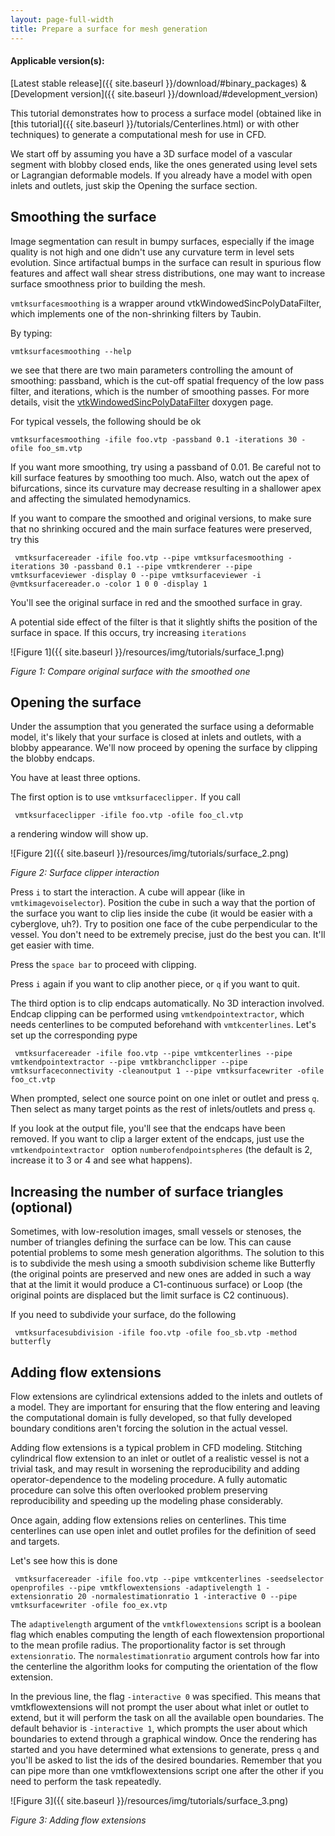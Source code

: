 ```yaml
---
layout: page-full-width
title: Prepare a surface for mesh generation
---
```


#### Applicable version(s): 
[Latest stable release]({{ site.baseurl }}/download/#binary_packages) & [Development version]({{ site.baseurl }}/download/#development_version)

This tutorial demonstrates how to process a surface model (obtained like in [this tutorial]({{ site.baseurl }}/tutorials/Centerlines.html) or with other techniques) to generate a computational mesh for use in CFD.

We start off by assuming you have a 3D surface model of a vascular segment with blobby closed ends, like the ones generated using level sets or Lagrangian deformable models. If you already have a model with open inlets and outlets, just skip the Opening the surface section. 

## Smoothing the surface

Image segmentation can result in bumpy surfaces, especially if the image quality is not high and one didn't use any curvature term in level sets evolution. Since artifactual bumps in the surface can result in spurious flow features and affect wall shear stress distributions, one may want to increase surface smoothness prior to building the mesh. 

`vmtksurfacesmoothing` is a wrapper around vtkWindowedSincPolyDataFilter, which implements one of the non-shrinking filters by Taubin. 

By typing:

	vmtksurfacesmoothing --help

we see that there are two main parameters controlling the amount of smoothing: passband, which is the cut-off spatial frequency of the low pass filter, and iterations, which is the number of smoothing passes. For more details, visit the <a href="http://www.vtk.org/doc/nightly/html/classvtkWindowedSincPolyDataFilter.html" target="_blank">vtkWindowedSincPolyDataFilter</a> doxygen page. 

For typical vessels, the following should be ok 

    vmtksurfacesmoothing -ifile foo.vtp -passband 0.1 -iterations 30 -ofile foo_sm.vtp 

If you want more smoothing, try using a passband of 0.01. Be careful not to kill surface features by smoothing too much. Also, watch out the apex of bifurcations, since its curvature may decrease resulting in a shallower apex and affecting the simulated hemodynamics.

If you want to compare the smoothed and original versions, to make sure that no shrinking occured and the main surface features were preserved, try this 

     vmtksurfacereader -ifile foo.vtp --pipe vmtksurfacesmoothing -iterations 30 -passband 0.1 --pipe vmtkrenderer --pipe vmtksurfaceviewer -display 0 --pipe vmtksurfaceviewer -i @vmtksurfacereader.o -color 1 0 0 -display 1 

You'll see the original surface in red and the smoothed surface in gray.

A potential side effect of the filter is that it slightly shifts the position of the surface in space. If this occurs, try increasing `iterations` 

![Figure 1]({{ site.baseurl }}/resources/img/tutorials/surface_1.png)

*Figure 1: Compare original surface with the smoothed one*


## Opening the surface

Under the assumption that you generated the surface using a deformable model, it's likely that your surface is closed at inlets and outlets, with a blobby appearance. We'll now proceed by opening the surface by clipping the blobby endcaps.

You have at least three options.

The first option is to use `vmtksurfaceclipper.` If you call 

     vmtksurfaceclipper -ifile foo.vtp -ofile foo_cl.vtp 

a rendering window will show up.

![Figure 2]({{ site.baseurl }}/resources/img/tutorials/surface_2.png)

*Figure 2: Surface clipper interaction*

Press `i` to start the interaction. A cube will appear (like in `vmtkimagevoiselector`). Position the cube in such a way that the portion of the surface you want to clip lies inside the cube (it would be easier with a cyberglove, uh?). Try to position one face of the cube perpendicular to the vessel. You don't need to be extremely precise, just do the best you can. It'll get easier with time. 

Press the `space bar` to proceed with clipping.

Press `i` again if you want to clip another piece, or `q` if you want to quit. 

The third option is to clip endcaps automatically. No 3D interaction involved. Endcap clipping can be performed using `vmtkendpointextractor`, which needs centerlines to be computed beforehand with `vmtkcenterlines`. Let's set up the corresponding pype 

     vmtksurfacereader -ifile foo.vtp --pipe vmtkcenterlines --pipe vmtkendpointextractor --pipe vmtkbranchclipper --pipe vmtksurfaceconnectivity -cleanoutput 1 --pipe vmtksurfacewriter -ofile foo_ct.vtp

When prompted, select one source point on one inlet or outlet and press `q`. Then select as many target points as the rest of inlets/outlets and press `q`.

If you look at the output file, you'll see that the endcaps have been removed. If you want to clip a larger extent of the endcaps, just use the `vmtkendpointextractor ` option  `numberofendpointspheres` (the default is 2, increase it to 3 or 4 and see what happens). 

## Increasing the number of surface triangles (optional)

Sometimes, with low-resolution images, small vessels or stenoses, the number of triangles defining the surface can be low. This can cause potential problems to some mesh generation algorithms. The solution to this is to subdivide the mesh using a smooth subdivision scheme like Butterfly (the original points are preserved and new ones are added in such a way that at the limit it would produce a C1-continuous surface) or Loop (the original points are displaced but the limit surface is C2 continuous).

If you need to subdivide your surface, do the following 

     vmtksurfacesubdivision -ifile foo.vtp -ofile foo_sb.vtp -method butterfly 

## Adding flow extensions

Flow extensions are cylindrical extensions added to the inlets and outlets of a model. They are important for ensuring that the flow entering and leaving the computational domain is fully developed, so that fully developed boundary conditions aren't forcing the solution in the actual vessel.

Adding flow extensions is a typical problem in CFD modeling. Stitching cylindrical flow extension to an inlet or outlet of a realistic vessel is not a trivial task, and may result in worsening the reproducibility and adding operator-dependence to the modeling procedure. A fully automatic procedure can solve this often overlooked problem preserving reproducibility and speeding up the modeling phase considerably.

Once again, adding flow extensions relies on centerlines. This time centerlines can use open inlet and outlet profiles for the definition of seed and targets.

Let's see how this is done 

     vmtksurfacereader -ifile foo.vtp --pipe vmtkcenterlines -seedselector openprofiles --pipe vmtkflowextensions -adaptivelength 1 -extensionratio 20 -normalestimationratio 1 -interactive 0 --pipe vmtksurfacewriter -ofile foo_ex.vtp 

The `adaptivelength` argument of the `vmtkflowextensions` script is a boolean flag which enables computing the length of each flowextension proportional to the mean profile radius. The proportionality factor is set through `extensionratio`. The `normalestimationratio` argument controls how far into the centerline the algorithm looks for computing the orientation of the flow extension.

In the previous line, the flag `-interactive 0` was specified. This means that vmtkflowextensions will not prompt the user about what inlet or outlet to extend, but it will perform the task on all the available open boundaries. The default behavior is `-interactive 1`, which prompts the user about which boundaries to extend through a graphical window. Once the rendering has started and you have determined what extensions to generate, press `q` and you'll be asked to list the ids of the desired boundaries. Remember that you can pipe more than one vmtkflowextensions script one after the other if you need to perform the task repeatedly.

![Figure 3]({{ site.baseurl }}/resources/img/tutorials/surface_3.png)

*Figure 3: Adding flow extensions*
